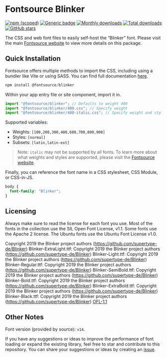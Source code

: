 # Fontsource Blinker

[![npm (scoped)](https://img.shields.io/npm/v/@fontsource/blinker?color=brightgreen)](https://www.npmjs.com/package/@fontsource/blinker) [![Generic badge](https://img.shields.io/badge/fontsource-passing-brightgreen)](https://github.com/fontsource/fontsource) [![Monthly downloads](https://badgen.net/npm/dm/@fontsource/blinker)](https://github.com/fontsource/fontsource) [![Total downloads](https://badgen.net/npm/dt/@fontsource/blinker)](https://github.com/fontsource/fontsource) [![GitHub stars](https://img.shields.io/github/stars/fontsource/fontsource.svg?style=social&label=Star)](https://github.com/fontsource/fontsource/stargazers)

The CSS and web font files to easily self-host the “Blinker” font. Please visit the main [Fontsource website](https://fontsource.org/fonts/blinker) to view more details on this package.

## Quick Installation

Fontsource offers multiple methods to import the CSS, including using a bundler like Vite or using SASS. You can find full documentation [here](https://fontsource.org/docs/getting-started/introduction).

```javascript
npm install @fontsource/blinker
```

Within your app entry file or site component, import it in.

```javascript
import "@fontsource/blinker"; // Defaults to weight 400
import "@fontsource/blinker/400.css"; // Specify weight
import "@fontsource/blinker/400-italic.css"; // Specify weight and style
```

Supported variables:
- Weights: `[100,200,300,400,600,700,800,900]`
- Styles: `[normal]`
- Subsets: `[latin,latin-ext]`

> Note: `italic` may not be supported by all fonts. To learn more about what weights and styles are supported, please visit the [Fontsource website](https://fontsource.org/fonts/blinker).

Finally, you can reference the font name in a CSS stylesheet, CSS Module, or CSS-in-JS.

```css
body {
  font-family: "Blinker";
}
```

## Licensing
Always make sure to read the license for each font you use. Most of the fonts in the collection use the SIL Open Font License, v1.1. Some fonts use the Apache 2 license. The Ubuntu fonts use the Ubuntu Font License v1.0.

Copyright 2019 the Blinker project authors (https://github.com/supertype-de/Blinker) Blinker-ExtraLight.ttf: Copyright 2019 the Blinker project authors (https://github.com/supertype-de/Blinker) Blinker-Light.ttf: Copyright 2019 the Blinker project authors (https://github.com/supertype-de/Blinker) Blinker-Regular.ttf: Copyright 2019 the Blinker project authors (https://github.com/supertype-de/Blinker) Blinker-SemiBold.ttf: Copyright 2019 the Blinker project authors (https://github.com/supertype-de/Blinker) Blinker-Bold.ttf: Copyright 2019 the Blinker project authors (https://github.com/supertype-de/Blinker) Blinker-ExtraBold.ttf: Copyright 2019 the Blinker project authors (https://github.com/supertype-de/Blinker) Blinker-Black.ttf: Copyright 2019 the Blinker project authors (https://github.com/supertype-de/Blinker)
[OFL-1.1](https://openfontlicense.org)

## Other Notes
Font version (provided by source): `v14`.

If you have any suggestions or ideas to improve the performance of font loading or expand the existing library, feel free to star and contribute to this repository. You can share your suggestions or ideas by creating an [issue](https://github.com/fontsource/fontsource/issues).